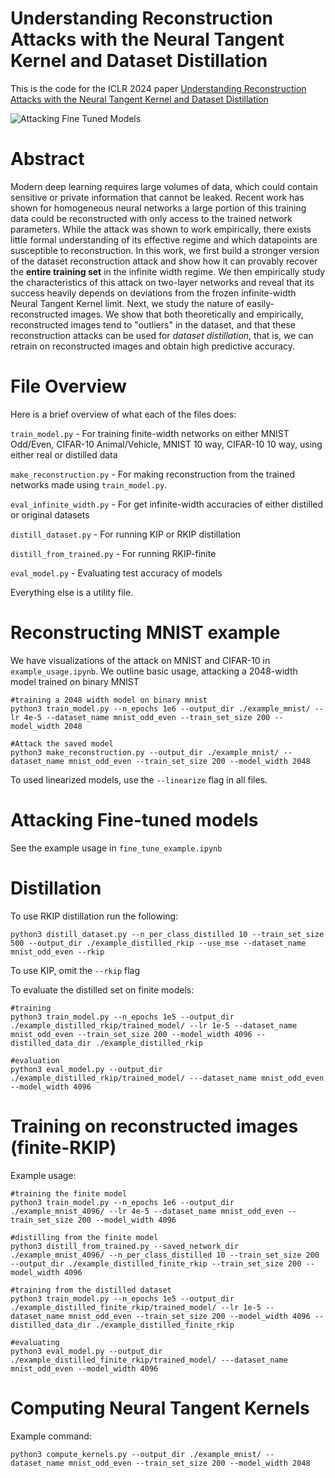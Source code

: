 # Understanding Reconstruction Attacks with the Neural Tangent Kernel and Dataset Distillation

This is the code for the ICLR 2024 paper [Understanding Reconstruction Attacks with the Neural Tangent Kernel and Dataset Distillation](https://openreview.net/forum?id=VoLDkQ6yR3)

![Attacking Fine Tuned Models](https://github.com/yolky/understanding_reconstruction/blob/main/fine_tune.png?raw=true)


# Abstract
Modern deep learning requires large volumes of data, which could contain sensitive or private information that cannot be leaked. Recent work has shown for homogeneous neural networks a large portion of this training data could be reconstructed with only access to the trained network parameters. While the attack was shown to work empirically, there exists little formal understanding of its effective regime and which datapoints are susceptible to reconstruction. In this work, we first build a stronger version of the dataset reconstruction attack and show how it can provably recover the **entire training set** in the infinite width regime. We then empirically study the characteristics of this attack on two-layer networks and reveal that its success heavily depends on deviations from the frozen infinite-width Neural Tangent Kernel limit. Next, we study the nature of easily-reconstructed images. We show that both theoretically and empirically, reconstructed images tend to "outliers" in the dataset, and that these reconstruction attacks can be used for *dataset distillation*, that is, we can retrain on reconstructed images and obtain high predictive accuracy.

# File Overview

Here is a brief overview of what each of the files does:

`train_model.py` - For training finite-width networks on either MNIST Odd/Even, CIFAR-10 Animal/Vehicle, MNIST 10 way, CIFAR-10 10 way, using either real or distilled data

`make_reconstruction.py` - For making reconstruction from the trained networks made using `train_model.py`.

`eval_infinite_width.py` - For get infinite-width accuracies of either distilled or original datasets

`distill_dataset.py` - For running KIP or RKIP distillation

`distill_from_trained.py` - For running RKIP-finite

`eval_model.py` - Evaluating test accuracy of models

Everything else is a utility file.

# Reconstructing MNIST example

We have visualizations of the attack on MNIST and CIFAR-10 in `example_usage.ipynb`. We outline basic usage, attacking a 2048-width model trained on binary MNIST
```
#training a 2048 width model on binary mnist
python3 train_model.py --n_epochs 1e6 --output_dir ./example_mnist/ --lr 4e-5 --dataset_name mnist_odd_even --train_set_size 200 --model_width 2048

#Attack the saved model
python3 make_reconstruction.py --output_dir ./example_mnist/ --dataset_name mnist_odd_even --train_set_size 200 --model_width 2048
```

To used linearized models, use the `--linearize` flag in all files.

# Attacking Fine-tuned models

See the example usage in `fine_tune_example.ipynb`

# Distillation

To use RKIP distillation run the following:

```
python3 distill_dataset.py --n_per_class_distilled 10 --train_set_size 500 --output_dir ./example_distilled_rkip --use_mse --dataset_name mnist_odd_even --rkip
```
To use KIP, omit the `--rkip` flag

To evaluate the distilled set on finite models:

```
#training
python3 train_model.py --n_epochs 1e5 --output_dir ./example_distilled_rkip/trained_model/ --lr 1e-5 --dataset_name mnist_odd_even --train_set_size 200 --model_width 4096 --distilled_data_dir ./example_distilled_rkip

#evaluation
python3 eval_model.py --output_dir ./example_distilled_rkip/trained_model/ ---dataset_name mnist_odd_even --model_width 4096
```

# Training on reconstructed images (finite-RKIP)

Example usage:
```
#training the finite model
python3 train_model.py --n_epochs 1e6 --output_dir ./example_mnist_4096/ --lr 4e-5 --dataset_name mnist_odd_even --train_set_size 200 --model_width 4096

#distilling from the finite model
python3 distill_from_trained.py --saved_network_dir ./example_mnist_4096/ --n_per_class_distilled 10 --train_set_size 200 --output_dir ./example_distilled_finite_rkip --train_set_size 200 --model_width 4096

#training from the distilled dataset
python3 train_model.py --n_epochs 1e5 --output_dir ./example_distilled_finite_rkip/trained_model/ --lr 1e-5 --dataset_name mnist_odd_even --train_set_size 200 --model_width 4096 --distilled_data_dir ./example_distilled_finite_rkip

#evaluating
python3 eval_model.py --output_dir ./example_distilled_finite_rkip/trained_model/ ---dataset_name mnist_odd_even --model_width 4096
```

# Computing Neural Tangent Kernels
Example command:
```
python3 compute_kernels.py --output_dir ./example_mnist/ --dataset_name mnist_odd_even --train_set_size 200 --model_width 2048
```
